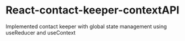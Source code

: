 # React-contact-keeper-contextAPI
Implemented contact keeper with global state management using useReducer and useContext
